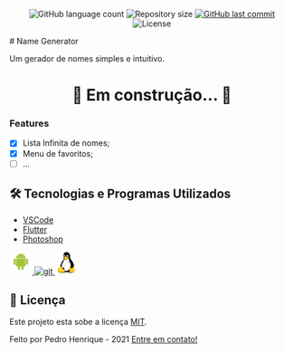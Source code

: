 <p align="center">
  <img alt="GitHub language count" src="https://img.shields.io/github/languages/count/tgmarinho/README-ecoleta?color=%2304D361">

  <img alt="Repository size" src="https://img.shields.io/github/repo-size/tgmarinho/README-ecoleta">

  
  
  <a href="https://github.com/tgmarinho/README-ecoleta/commits/master">
    <img alt="GitHub last commit" src="https://img.shields.io/github/last-commit/tgmarinho/README-ecoleta">
  </a>
    
   <img alt="License" src="https://img.shields.io/badge/license-MIT-brightgreen">
    
  
 
</p>
# Name Generator

Um gerador de nomes simples e intuitivo.

<h1 align="center"> 
	🚧   Em construção...  🚧
</h1>

### Features

- [x] Lista Infinita de nomes;
- [x] Menu de favoritos;
- [ ] ...
## 🛠 Tecnologias e Programas Utilizados

- [VSCode](https://code.visualstudio.com/)
- [Flutter](https://flutter.dev)
- [Photoshop](https://www.photoshop.com/en)

<p align="left"> <a href="https://developer.android.com" target="_blank"> <img src="https://raw.githubusercontent.com/devicons/devicon/master/icons/android/android-original-wordmark.svg" alt="android" width="40" height="40"/> </a>  <a href="https://git-scm.com/" target="_blank"> <img src="https://www.vectorlogo.zone/logos/git-scm/git-scm-icon.svg" alt="git" width="40" height="40"/> </a> <a href="https://www.linux.org/" target="_blank"> <img src="https://raw.githubusercontent.com/devicons/devicon/master/icons/linux/linux-original.svg" alt="linux" width="40" height="40"/> </a> 

## 📝 Licença

Este projeto esta sobe a licença [MIT](./LICENSE).

Feito por Pedro Henrique - 2021 [Entre em contato!](https://www.linkedin.com/in/pedro-henrique-88a810186/)
